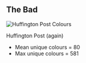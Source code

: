 ## The Bad

![Huffington Post Colours](../img/huffpo-2.gif)

Huffington Post (again)

- Mean unique colours = 80
- Max unique colours = 581
